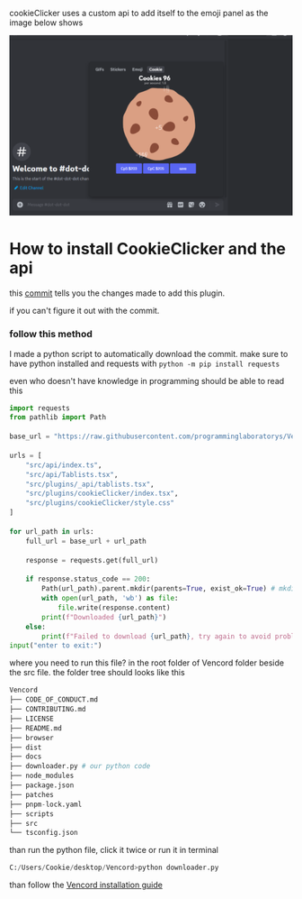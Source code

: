 
cookieClicker uses a custom api to add itself to the emoji panel as the image below shows

![cookieClicker Preview](cookieClickerPreview.png)
# How to install CookieClicker and the api

this [commit](https://github.com/Vendicated/Vencord/commit/603467b5c2eb155e49861544a700dedbb91109fb) tells you the changes made to add this plugin. 

if you can't figure it out with the commit. 
### follow this method

I made a python script to automatically download the commit. make sure to have python installed and requests with `python -m pip install requests`


even who doesn't have knowledge in programming should be able to read this
```py
import requests
from pathlib import Path

base_url = "https://raw.githubusercontent.com/programminglaboratorys/Vencord/603467b5c2eb155e49861544a700dedbb91109fb/"

urls = [
    "src/api/index.ts",
    "src/api/Tablists.tsx",
    "src/plugins/_api/tablists.tsx",
    "src/plugins/cookieClicker/index.tsx",
    "src/plugins/cookieClicker/style.css"
]

for url_path in urls:
    full_url = base_url + url_path
    
    response = requests.get(full_url)
    
    if response.status_code == 200:
        Path(url_path).parent.mkdir(parents=True, exist_ok=True) # mkdir stand for make dir duh
        with open(url_path, 'wb') as file:
            file.write(response.content)
        print(f"Downloaded {url_path}")
    else:
        print(f"Failed to download {url_path}, try again to avoid problems")
input("enter to exit:")
```
where you need to run this file? in the root folder of Vencord folder beside the src file. the folder tree should looks like this
```py
Vencord
├── CODE_OF_CONDUCT.md
├── CONTRIBUTING.md
├── LICENSE
├── README.md
├── browser
├── dist
├── docs
├── downloader.py # our python code
├── node_modules
├── package.json
├── patches
├── pnpm-lock.yaml
├── scripts
├── src
└── tsconfig.json
```

than run the python file, click it twice or run it in terminal
```py
C:/Users/Cookie/desktop/Vencord>python downloader.py
```


than follow the [Vencord installation guide](https://github.com/programminglaboratorys/Vencord/blob/main/docs/1_INSTALLING.md)
